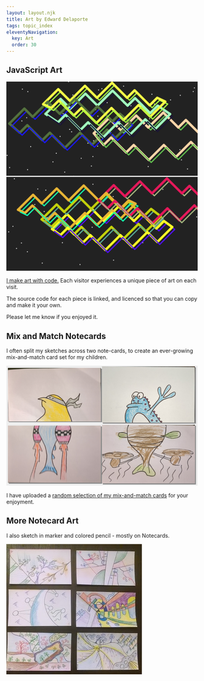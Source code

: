 ```yaml
---
layout: layout.njk
title: Art by Edward Delaporte
tags: topic_index
eleventyNavigation:
  key: Art
  order: 30
---
```


## JavaScript Art

<a href="/art/live">

![Live Art Preview](/img/art/latest.png)
![Live Art Preivew 2](/img/art/latest2.png)

</a>

[I make art with code.](/art/live) Each visitor experiences a unique piece of art on each visit. 

The source code for each piece is linked, and licenced so that you can copy and make it your own. 

Please let me know if you enjoyed it.


## Mix and Match Notecards

I often split my sketches across two note-cards, to create an ever-growing mix-and-match card set for my children.

<a href="/art/mix">

![Mix and Match Card Art](/img/art/mix_latest.PNG "Mix and Match Card Art")

</a>

I have uploaded a [random selection of my mix-and-match cards](/art/mix) for your enjoyment.

## More Notecard Art

I also sketch in marker and colored pencil - mostly on Notecards.

<a href="/art/sketches">

![Notecard Art](/img/art/notecard_gallery.jpg "Notecard Art")

</a>
